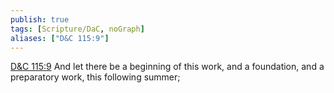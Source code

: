 ```yaml
---
publish: true
tags: [Scripture/DaC, noGraph]
aliases: ["D&C 115:9"]
---
```

[D&C 115:9](https://churchofjesuschrist.org/study/scriptures/dc-testament/dc/115?lang=eng&id=p9#p9) And let there be a beginning of this work, and a foundation, and a preparatory work, this following summer;
